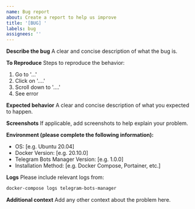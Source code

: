 ```yaml
---
name: Bug report
about: Create a report to help us improve
title: '[BUG] '
labels: bug
assignees: ''
---
```


**Describe the bug**
A clear and concise description of what the bug is.

**To Reproduce**
Steps to reproduce the behavior:
1. Go to '...'
2. Click on '....'
3. Scroll down to '....'
4. See error

**Expected behavior**
A clear and concise description of what you expected to happen.

**Screenshots**
If applicable, add screenshots to help explain your problem.

**Environment (please complete the following information):**
 - OS: [e.g. Ubuntu 20.04]
 - Docker Version: [e.g. 20.10.0]
 - Telegram Bots Manager Version: [e.g. 1.0.0]
 - Installation Method: [e.g. Docker Compose, Portainer, etc.]

**Logs**
Please include relevant logs from:
```bash
docker-compose logs telegram-bots-manager
```

**Additional context**
Add any other context about the problem here.
